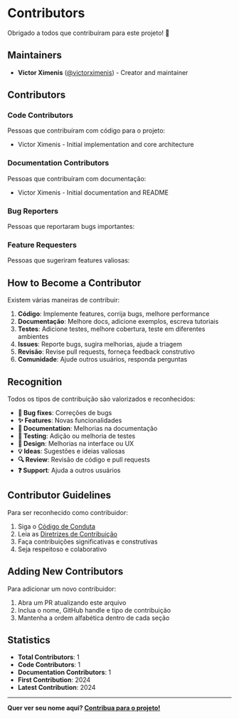 # Contributors

Obrigado a todos que contribuíram para este projeto! 🎉

## Maintainers

- **Victor Ximenis** ([@victorximenis](https://github.com/victorximenis)) - Creator and maintainer

## Contributors

<!-- This section will be automatically updated as contributors are added -->

### Code Contributors

Pessoas que contribuíram com código para o projeto:

- Victor Ximenis - Initial implementation and core architecture

### Documentation Contributors

Pessoas que contribuíram com documentação:

- Victor Ximenis - Initial documentation and README

### Bug Reporters

Pessoas que reportaram bugs importantes:

<!-- Will be updated as bugs are reported and fixed -->

### Feature Requesters

Pessoas que sugeriram features valiosas:

<!-- Will be updated as features are requested and implemented -->

## How to Become a Contributor

Existem várias maneiras de contribuir:

1. **Código**: Implemente features, corrija bugs, melhore performance
2. **Documentação**: Melhore docs, adicione exemplos, escreva tutoriais
3. **Testes**: Adicione testes, melhore cobertura, teste em diferentes ambientes
4. **Issues**: Reporte bugs, sugira melhorias, ajude a triagem
5. **Revisão**: Revise pull requests, forneça feedback construtivo
6. **Comunidade**: Ajude outros usuários, responda perguntas

## Recognition

Todos os tipos de contribuição são valorizados e reconhecidos:

- **🐛 Bug fixes**: Correções de bugs
- **✨ Features**: Novas funcionalidades
- **📖 Documentation**: Melhorias na documentação
- **🧪 Testing**: Adição ou melhoria de testes
- **🎨 Design**: Melhorias na interface ou UX
- **💡 Ideas**: Sugestões e ideias valiosas
- **🔍 Review**: Revisão de código e pull requests
- **❓ Support**: Ajuda a outros usuários

## Contributor Guidelines

Para ser reconhecido como contribuidor:

1. Siga o [Código de Conduta](CODE_OF_CONDUCT.md)
2. Leia as [Diretrizes de Contribuição](CONTRIBUTING.md)
3. Faça contribuições significativas e construtivas
4. Seja respeitoso e colaborativo

## Adding New Contributors

Para adicionar um novo contribuidor:

1. Abra um PR atualizando este arquivo
2. Inclua o nome, GitHub handle e tipo de contribuição
3. Mantenha a ordem alfabética dentro de cada seção

## Statistics

- **Total Contributors**: 1
- **Code Contributors**: 1
- **Documentation Contributors**: 1
- **First Contribution**: 2024
- **Latest Contribution**: 2024

---

**Quer ver seu nome aqui? [Contribua para o projeto!](CONTRIBUTING.md)** 